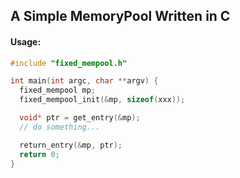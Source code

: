 ## A Simple MemoryPool Written in C
#### Usage:
```c++
#include "fixed_mempool.h"

int main(int argc, char **argv) {
  fixed_mempool mp;
  fixed_mempool_init(&mp, sizeof(xxx));

  void* ptr = get_entry(&mp);
  // do something...

  return_entry(&mp, ptr);
  return 0;
}
```